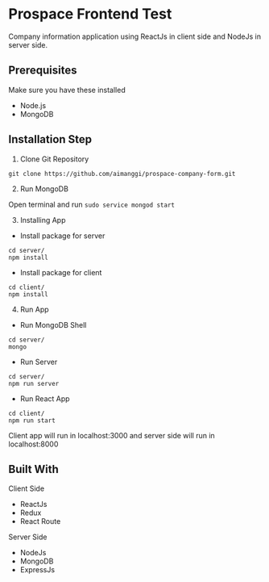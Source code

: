 # Prospace Frontend Test

Company information application using ReactJs in client side and NodeJs in server side.


## Prerequisites
Make sure you have these installed

- Node.js
- MongoDB

## Installation Step
1) Clone Git Repository

```
git clone https://github.com/aimanggi/prospace-company-form.git
```

2) Run MongoDB

Open terminal and run `sudo service mongod start`


3) Installing App

- Install package for server
```
cd server/
npm install
```

- Install package for client
```
cd client/
npm install
```

4) Run App
- Run MongoDB Shell
```
cd server/
mongo
```

- Run Server
```
cd server/
npm run server
```

- Run React App

```
cd client/
npm run start
```


Client app will run in localhost:3000 and server side will run in localhost:8000

## Built With
Client Side

- ReactJs
- Redux
- React Route


Server Side

- NodeJs
- MongoDB
- ExpressJs
